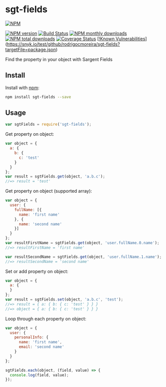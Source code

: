 # sgt-fields

[![NPM](https://nodei.co/npm/sgt-fields.png)](https://nodei.co/npm/sgt-fields/)

[![NPM version](https://img.shields.io/npm/v/sgt-fields.svg?style=flat)](https://www.npmjs.com/package/sgt-fields) [![Build Status](https://travis-ci.org/rodrigocmoreira/sgt-fields.svg?branch=master)](https://travis-ci.org/rodrigocmoreira/sgt-fields) [![NPM monthly downloads](https://img.shields.io/npm/dm/sgt-fields.svg?style=flat)](https://www.npmjs.com/package/sgt-fields) [![NPM total downloads](https://img.shields.io/npm/dt/sgt-fields.svg?style=flat)](https://www.npmjs.com/package/sgt-fields) [![Coverage Status](https://coveralls.io/repos/github/rodrigocmoreira/sgt-fields/badge.svg?branch=master)](https://coveralls.io/github/rodrigocmoreira/sgt-fields?branch=master) [[!Known Vulnerabilities](https://snyk.io/test/github/rodrigocmoreira/sgt-fields/badge.svg?targetFile=package.json)](https://snyk.io/test/github/rodrigocmoreira/sgt-fields?targetFile=package.json)

Find the property in your object with Sargent Fields

## Install

Install with [npm](https://www.npmjs.com/):

```sh
npm install sgt-fields --save
```

## Usage

```js
var sgtFields = require('sgt-fields');
```

Get property on object:

```js
var object = {
  a: {
    b: {
      c: 'test'
    }
  }
};
var result = sgtFields.get(object, 'a.b.c');
//=> result = 'test'
```

Get property on object (supported array):

```js
var object = {
  user: {
    fullName: [{
      name: 'first name'
    }, {
      name: 'second name'
    }]
  }
};
var resultFirstName = sgtFields.get(object, 'user.fullName.0.name');
//=> resultFirstName = 'first name'

var resultSecondName = sgtFields.get(object, 'user.fullName.1.name');
//=> resultSecondName = 'second name'
```

Set or add property on object:

```js
var object = {
  a: {
  }
};
var result = sgtFields.set(object, 'a.b.c', 'test');
//=> result = { a: { b: { c: 'test' } } }
//=> object = { a: { b: { c: 'test' } } }
```

Loop through each property on object:

```js
var object = {
  user: {
    personalInfo: {
      name: 'first name',
      email: 'second name'
    }
  }
};

sgtFields.each(object, (field, value) => {
  console.log(field, value);
});

```
